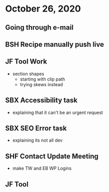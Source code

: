 # October 26, 2020

## Going through e-mail

## BSH Recipe manually push live

## JF Tool Work
- section shapes
	- starting with clip path
	- trying skews instead

## SBX Accessibility task
- explaining that it can't be an urgent request 

## SBX SEO Error task
- explaining its not all dev

## SHF Contact Update Meeting
- make TW and EB WP Logins

## JF Tool
